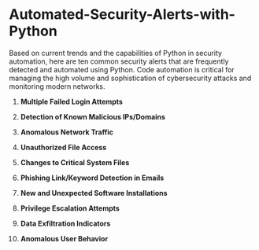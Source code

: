 # Automated-Security-Alerts-with-Python

Based on current trends and the capabilities of Python in security automation, here are ten common security alerts that are frequently detected and automated using Python. Code automation is critical for managing the high volume and sophistication of cybersecurity attacks and monitoring modern networks.





1. **Multiple Failed Login Attempts**

2. **Detection of Known Malicious IPs/Domains**

3. **Anomalous Network Traffic**

4. **Unauthorized File Access**

5. **Changes to Critical System Files**

6. **Phishing Link/Keyword Detection in Emails**

7. **New and Unexpected Software Installations**

8. **Privilege Escalation Attempts**

9. **Data Exfiltration Indicators**

10. **Anomalous User Behavior**
